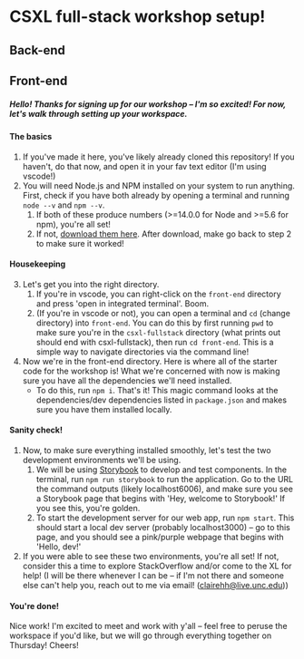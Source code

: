 # CSXL full-stack workshop setup!

## Back-end

## Front-end

##### Hello! Thanks for signing up for our workshop – I'm so excited! For now, let's walk through setting up your workspace.

#### The basics
1. If you've made it here, you've likely already cloned this repository! If you haven't, do that now, and open it in your fav text editor (I'm using vscode!)
2. You will need Node.js and NPM installed on your system to run anything. First, check if you have both already by opening a terminal and running `node --v` and `npm --v`.
    1. If both of these produce numbers (>=14.0.0 for Node and >=5.6 for npm), you're all set!
    2. If not, [download them here](https://nodejs.org/en/download/). After download, make go back to step 2 to make sure it worked!

#### Housekeeping
3. Let's get you into the right directory. 
    1. If you're in vscode, you can right-click on the `front-end` directory and press 'open in integrated terminal'. Boom.
    2. (If you're in vscode or not), you can open a terminal and `cd` (change directory) into `front-end`. You can do this by first running `pwd` to make sure you're in the `csxl-fullstack` directory (what prints out should end with csxl-fullstack), then run `cd front-end`. This is a simple way to navigate directories via the command line!
3. Now we're in the front-end directory. Here is where all of the starter code for the workshop is! What we're concerned with now is making sure you have all the dependencies we'll need installed. 
    - To do this, run `npm i`. That's it! This magic command looks at the dependencies/dev dependencies listed in `package.json` and makes sure you have them installed locally.

#### Sanity check!
1. Now, to make sure everything installed smoothly, let's test the two development environments we'll be using.
    1. We will be using [Storybook](https://storybook.js.org/docs/react/get-started/introduction) to develop and test components. In the terminal, run `npm run storybook` to run the application. Go to the URL the command outputs (likely localhost6006), and make sure you see a Storybook page that begins with 'Hey, welcome to Storybook!' If you see this, you're golden.
    2. To start the development server for our web app, run `npm start`. This should start a local dev server (probably localhost3000) – go to this page, and you should see a pink/purple webpage that begins with 'Hello, dev!'
2. If you were able to see these two environments, you're all set! If not, consider this a time to explore StackOverflow and/or come to the XL for help! (I will be there whenever I can be – if I'm not there and someone else can't help you, reach out to me via email! (clairehh@live.unc.edu))

#### You're done!
Nice work! I'm excited to meet and work with y'all – feel free to peruse the workspace if you'd like, but we will go through everything together on Thursday! Cheers!
